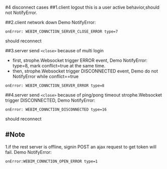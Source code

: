 #4 disconnect cases
##1.client logout
this is a user active behavior,should not NotifyError.

  
##2.client network down
Demo NotifyError:

`onError: WEBIM_CONNCTION_SERVER_CLOSE_ERROR type=7`

<a> should reconnect</a>

##3.server send `<close>` because of multi login
* first, strophe.Websocket trigger ERROR event, Demo NotifyError: type=8, mark conflict=true at the same time. 
* then, strophe.Websocket trigger DISCONNECTED event, Demo do not NotifyError while conflict==true

`onError: WEBIM_CONNCTION_SERVER_ERROR type=8 `

##4.server send `<close>` because of ping/pong timeout 
strophe.Websocket trigger DISCONNECTED, Demo NotifyError:

`onError: WEBIM_CONNCTION_DISCONNECTED type=16`
	
<a>should reconnect</a> 


#Note
---
1.if the rest server is offline, signin POST an ajax request to get token will fail. Demo NotifyError:

`onError:WEBIM_CONNCTION_OPEN_ERROR type=1`
